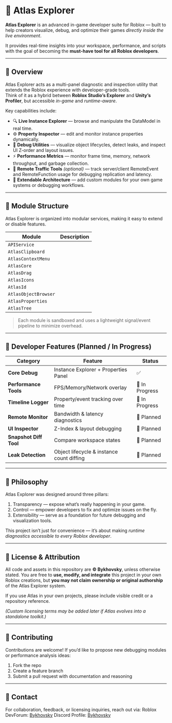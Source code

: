 # 🧭 Atlas Explorer

**Atlas Explorer** is an advanced in-game developer suite for Roblox — built to help creators visualize, debug, and optimize their games *directly inside the live environment*.  

It provides real-time insights into your workspace, performance, and scripts with the goal of becoming the **must-have tool for all Roblox developers**.

---

## 🚀 Overview

Atlas Explorer acts as a multi-panel diagnostic and inspection utility that extends the Roblox experience with developer-grade tools.  
Think of it as a hybrid between **Roblox Studio’s Explorer** and **Unity’s Profiler**, but accessible *in-game* and *runtime-aware*.

Key capabilities include:

- 🔍 **Live Instance Explorer** — browse and manipulate the DataModel in real time.  
- ⚙️ **Property Inspector** — edit and monitor instance properties dynamically.  
- 🧠 **Debug Utilities** — visualize object lifecycles, detect leaks, and inspect UI Z-order and layout issues.  
- ⚡ **Performance Metrics** — monitor frame time, memory, network throughput, and garbage collection.  
- 📡 **Remote Traffic Tools** *(optional)* — track server/client RemoteEvent and RemoteFunction usage for debugging replication and latency.  
- 🧩 **Extendable Architecture** — add custom modules for your own game systems or debugging workflows.

---

## 🧩 Module Structure

Atlas Explorer is organized into modular services, making it easy to extend or disable features.

| Module | Description |
|--------|--------------|
|`APIService` |  |
|`AtlasClipboard` |  |
|`AtlasContextMenu` |  |
|`AtlasCore` |  |
|`AtlasDrag` |  |
|`AtlasIcons` |  |
|`AtlasId` |  |
|`AtlasObjectBrowser` |  |
|`AtlasProperties` |  |
|`AtlasTree` |  |

> Each module is sandboxed and uses a lightweight signal/event pipeline to minimize overhead.

---

## 🔧 Developer Features (Planned / In Progress)

| Category               | Feature                                   | Status         |
| ---------------------- | ----------------------------------------- | -------------- |
| **Core Debug**         | Instance Explorer + Properties Panel      | ✅             |
| **Performance Tools**  | FPS/Memory/Network overlay                | 🔄 In Progress |
| **Timeline Logger**    | Property/event tracking over time         | 🔄 In Progress |
| **Remote Monitor**     | Bandwidth & latency diagnostics           | 🧠 Planned     |
| **UI Inspector**       | Z-Index & layout debugging                | 🧠 Planned     |
| **Snapshot Diff Tool** | Compare workspace states                  | 🧠 Planned     |
| **Leak Detection**     | Object lifecycle & instance count diffing | 🧠 Planned     |

---

## 🧠 Philosophy

Atlas Explorer was designed around three pillars:

1. Transparency — expose what’s really happening in your game. 
2. Control — empower developers to fix and optimize issues on the fly. 
3. Extensibility — serve as a foundation for future debugging and visualization tools. 

This project isn’t just for convenience — it’s about making *runtime diagnostics accessible to every Roblox developer*.

---

## 📜 License & Attribution

All code and assets in this repository are **© Bykhovsky**, unless otherwise stated.
You are free to **use, modify, and integrate** this project in your own Roblox creations,
but **you may not claim ownership or original authorship** of the Atlas Explorer system.

If you use Atlas in your own projects, please include visible credit or a repository reference.

*(Custom licensing terms may be added later if Atlas evolves into a standalone toolkit.)*

---

## 🧩 Contributing

Contributions are welcome!
If you’d like to propose new debugging modules or performance analysis ideas:

1. Fork the repo
2. Create a feature branch
3. Submit a pull request with documentation and reasoning

---

## 💬 Contact

For collaboration, feedback, or licensing inquiries, reach out via:
Roblox DevForum: [Bykhovsky](https://devforum.roblox.com/u/bykhovsky/summary)
Discord Profile: [Bykhovsky](https://discordapp.com/users/878344368795295744)
